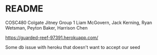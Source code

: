 # README
COSC480 Colgate Jitney Group 1
Liam McGovern, Jack Kerning, Ryan Wetsman, Peyton Baker, Harrison Chen

https://guarded-reef-97391.herokuapp.com/

Some db issue with heroku that doesn't want to accept our seed
